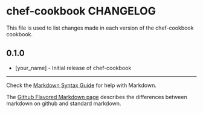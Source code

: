 chef-cookbook CHANGELOG
=======================

This file is used to list changes made in each version of the chef-cookbook cookbook.

0.1.0
-----
- [your_name] - Initial release of chef-cookbook

- - -
Check the [Markdown Syntax Guide](http://daringfireball.net/projects/markdown/syntax) for help with Markdown.

The [Github Flavored Markdown page](http://github.github.com/github-flavored-markdown/) describes the differences between markdown on github and standard markdown.
